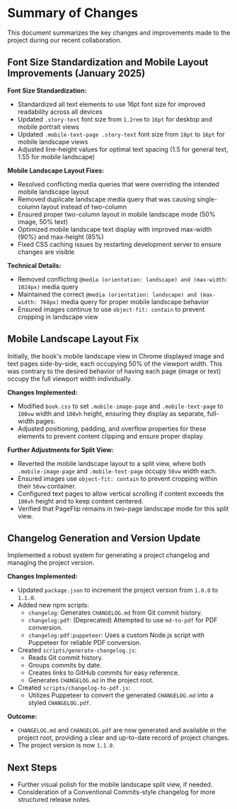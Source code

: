 # Summary of Changes

This document summarizes the key changes and improvements made to the project during our recent collaboration.

## Font Size Standardization and Mobile Layout Improvements (January 2025)

**Font Size Standardization:**
- Standardized all text elements to use 16pt font size for improved readability across all devices
- Updated `.story-text` font size from `1.2rem` to `16pt` for desktop and mobile portrait views
- Updated `.mobile-text-page .story-text` font size from `18pt` to `16pt` for mobile landscape views
- Adjusted line-height values for optimal text spacing (1.5 for general text, 1.55 for mobile landscape)

**Mobile Landscape Layout Fixes:**
- Resolved conflicting media queries that were overriding the intended mobile landscape layout
- Removed duplicate landscape media query that was causing single-column layout instead of two-column
- Ensured proper two-column layout in mobile landscape mode (50% image, 50% text)
- Optimized mobile landscape text display with improved max-width (90%) and max-height (85%)
- Fixed CSS caching issues by restarting development server to ensure changes are visible

**Technical Details:**
- Removed conflicting `@media (orientation: landscape) and (max-width: 1024px)` media query
- Maintained the correct `@media (orientation: landscape) and (max-width: 768px)` media query for proper mobile landscape behavior
- Ensured images continue to use `object-fit: contain` to prevent cropping in landscape view

## Mobile Landscape Layout Fix

Initially, the book's mobile landscape view in Chrome displayed image and text pages side-by-side, each occupying 50% of the viewport width. This was contrary to the desired behavior of having each page (image or text) occupy the full viewport width individually.

**Changes Implemented:**
- Modified `book.css` to set `.mobile-image-page` and `.mobile-text-page` to `100vw` width and `100vh` height, ensuring they display as separate, full-width pages.
- Adjusted positioning, padding, and overflow properties for these elements to prevent content clipping and ensure proper display.

**Further Adjustments for Split View:**
- Reverted the mobile landscape layout to a split view, where both `.mobile-image-page` and `.mobile-text-page` occupy `50vw` width each.
- Ensured images use `object-fit: contain` to prevent cropping within their `50vw` container.
- Configured text pages to allow vertical scrolling if content exceeds the `100vh` height and to keep content centered.
- Verified that PageFlip remains in two-page landscape mode for this split view.

## Changelog Generation and Version Update

Implemented a robust system for generating a project changelog and managing the project version.

**Changes Implemented:**
- Updated `package.json` to increment the project version from `1.0.0` to `1.1.0`.
- Added new npm scripts:
    - `changelog`: Generates `CHANGELOG.md` from Git commit history.
    - `changelog:pdf`: (Deprecated) Attempted to use `md-to-pdf` for PDF conversion.
    - `changelog:pdf:puppeteer`: Uses a custom Node.js script with Puppeteer for reliable PDF conversion.
- Created `scripts/generate-changelog.js`:
    - Reads Git commit history.
    - Groups commits by date.
    - Creates links to GitHub commits for easy reference.
    - Generates `CHANGELOG.md` in the project root.
- Created `scripts/changelog-to-pdf.js`:
    - Utilizes Puppeteer to convert the generated `CHANGELOG.md` into a styled `CHANGELOG.pdf`.

**Outcome:**
- `CHANGELOG.md` and `CHANGELOG.pdf` are now generated and available in the project root, providing a clear and up-to-date record of project changes.
- The project version is now `1.1.0`.

## Next Steps

- Further visual polish for the mobile landscape split view, if needed.
- Consideration of a Conventional Commits-style changelog for more structured release notes.
